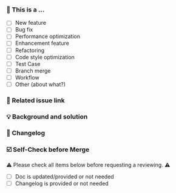 <!--
First of all, thank you for your contribution! 😄
For requesting to pull a new feature or bugfix, please send it from a feature/bugfix branch based on the `master` branch.
Before submitting your pull request, please make sure the checklist below is confirmed.
Your pull requests will be merged after one of the collaborators approve.
Thank you!
-->

### 🤔 This is a ...

- [ ] New feature
- [ ] Bug fix
- [ ] Performance optimization
- [ ] Enhancement feature
- [ ] Refactoring
- [ ] Code style optimization
- [ ] Test Case
- [ ] Branch merge
- [ ] Workflow
- [ ] Other (about what?)

### 🔗 Related issue link

<!--
1. Put the related issue or discussion links here.
2. close #xxxx or fix #xxxx for instance.
-->

### 💡 Background and solution

<!--
1. Describe the problem and the scenario.
2. Provider a sample config if you can.
3. How to fix the problem, and list the final implementation and usage sample if that is a new feature.
-->

### 📝 Changelog

<!--
Describe changes from the user side, and list all potential break changes or other risks.
--->


### ☑️ Self-Check before Merge

⚠️ Please check all items below before requesting a reviewing. ⚠️

- [ ] Doc is updated/provided or not needed
- [ ] Changelog is provided or not needed